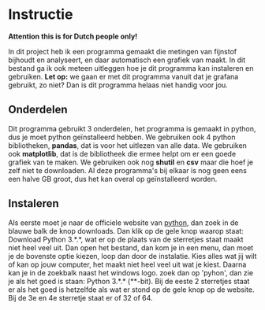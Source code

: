# Instructie

**Attention this is for Dutch people only!**

In dit project heb ik een programma gemaakt die metingen van fijnstof bijhoudt en analyseert, en daar automatisch een grafiek van maakt. In dit bestand ga ik ook meteen uitleggen hoe je dit programma kan instaleren en gebruiken. 
**Let op:** we gaan er met dit programma vanuit dat je grafana gebruikt, zo niet? Dan is dit programma helaas niet handig voor jou.

## Onderdelen

Dit programma gebruikt 3 onderdelen, het programma is gemaakt in python, dus je moet python geïnstalleerd hebben. We gebruiken ook 4 python bibliotheken, **pandas**, dat is voor het uitlezen van alle data. We gebruiken ook **matplotlib**, dat is de bibliotheek die ermee helpt om er een goede grafiek van te maken. We gebruiken ook nog **shutil** en **csv** maar die hoef je zelf niet te downloaden. Al deze programma's bij elkaar is nog geen eens een halve GB groot, dus het kan overal op geïnstalleerd worden.

## Instaleren

Als eerste moet je naar de officiele website van [python](https://python.org/), dan zoek in de blauwe balk de knop downloads. Dan klik op de gele knop waarop staat: Download Python 3.\*.\*, wat er op de plaats van de sterretjes staat maakt niet heel veel uit. Dan open het bestand, dan kom je in een menu, dan moet je de bovenste optie kiezen, loop dan door de instalatie. Kies alles wat jij wilt of kan op jouw computer, het maakt niet heel veel uit wat je kiest. Daarna kan je in de zoekbalk naast het windows logo. zoek dan op 'pyhon', dan zie je als het goed is staan: Python 3.\*.\* (**-bit). Bij de eeste 2 sterretjes staat er als het goed is hetzelfde als wat er stond op de gele knop op de website. Bij de 3e en 4e sterretje staat er of 32 of 64.

